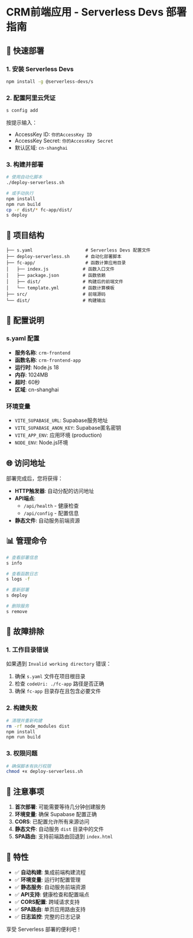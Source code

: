 # CRM前端应用 - Serverless Devs 部署指南

## 🚀 快速部署

### 1. 安装 Serverless Devs

```bash
npm install -g @serverless-devs/s
```

### 2. 配置阿里云凭证

```bash
s config add
```

按提示输入：
- AccessKey ID: `你的AccessKey ID`
- AccessKey Secret: `你的AccessKey Secret`
- 默认区域: `cn-shanghai`

### 3. 构建并部署

```bash
# 使用自动化脚本
./deploy-serverless.sh

# 或手动执行
npm install
npm run build
cp -r dist/* fc-app/dist/
s deploy
```

## 📁 项目结构

```
├── s.yaml                    # Serverless Devs 配置文件
├── deploy-serverless.sh      # 自动化部署脚本
├── fc-app/                   # 函数计算应用目录
│   ├── index.js             # 函数入口文件
│   ├── package.json         # 函数依赖
│   ├── dist/                # 构建后的前端文件
│   └── template.yml         # 函数计算模板
├── src/                     # 前端源码
└── dist/                    # 构建输出
```

## 🔧 配置说明

### s.yaml 配置

- **服务名称**: `crm-frontend`
- **函数名称**: `crm-frontend-app`
- **运行时**: Node.js 18
- **内存**: 1024MB
- **超时**: 60秒
- **区域**: cn-shanghai

### 环境变量

- `VITE_SUPABASE_URL`: Supabase服务地址
- `VITE_SUPABASE_ANON_KEY`: Supabase匿名密钥
- `VITE_APP_ENV`: 应用环境 (production)
- `NODE_ENV`: Node.js环境

## 🌐 访问地址

部署完成后，您将获得：

- **HTTP触发器**: 自动分配的访问地址
- **API端点**: 
  - `/api/health` - 健康检查
  - `/api/config` - 配置信息
- **静态文件**: 自动服务前端资源

## 📊 管理命令

```bash
# 查看部署信息
s info

# 查看函数日志
s logs -f

# 重新部署
s deploy

# 删除服务
s remove
```

## 🐛 故障排除

### 1. 工作目录错误

如果遇到 `Invalid working directory` 错误：

1. 确保 `s.yaml` 文件在项目根目录
2. 检查 `codeUri: ./fc-app` 路径是否正确
3. 确保 `fc-app` 目录存在且包含必要文件

### 2. 构建失败

```bash
# 清理并重新构建
rm -rf node_modules dist
npm install
npm run build
```

### 3. 权限问题

```bash
# 确保脚本有执行权限
chmod +x deploy-serverless.sh
```

## 📝 注意事项

1. **首次部署**: 可能需要等待几分钟创建服务
2. **环境变量**: 确保 Supabase 配置正确
3. **CORS**: 已配置允许所有来源访问
4. **静态文件**: 自动服务 `dist` 目录中的文件
5. **SPA路由**: 支持前端路由回退到 `index.html`

## 🎯 特性

- ✅ **自动构建**: 集成前端构建流程
- ✅ **环境变量**: 运行时配置管理
- ✅ **静态服务**: 自动服务前端资源
- ✅ **API支持**: 健康检查和配置端点
- ✅ **CORS配置**: 跨域请求支持
- ✅ **SPA路由**: 单页应用路由支持
- ✅ **日志监控**: 完整的日志记录

享受 Serverless 部署的便利吧！
